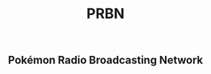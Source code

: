 <h1 align="center">
    PRBN
</h1>
<br />
<h2 align="center">
    Pokémon Radio Broadcasting Network
</h2>